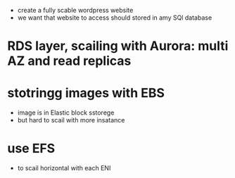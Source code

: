  - create a fully scable wordpress website
 - we want that website to access should stored in amy SQl database

# RDS layer, scailing with Aurora: multi AZ and read replicas

# stotringg images with EBS
 - image is in Elastic block sstorege
 - but hard to scail with more insatance
# use EFS
 - to scail horizontal with each ENI
